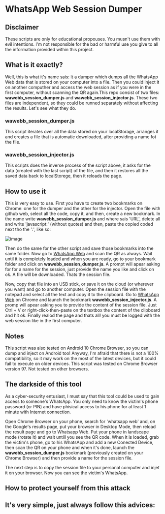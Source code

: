 # WhatsApp Web Session Dumper

## Disclaimer ##

These scripts are only for educational propouses. You musn't use them with evil intentions. I'm not responsible for the bad or harmful use you give to all the information provided within this project.

## What is it exactly? ##

Well, this is what it's name sais: It a dumper which dumps all the WhatsApp Web data that is stored on your computer into a file. Then you could inject it on another computher and access the web session as if you were in the first computer, without scanning the QR again.This repo consist of two files: **wawebb_session_dumper.js** and **wawebb_session_injector.js**. These two files are independent, so they could be runned separately without affecting the results. Let's see what they do.

### wawebb_session_dumper.js ###

This script iterates over all the data stored on your localStorage, arranges it and creates a file that is automatic downloaded, after providing a name fot the file.

### wawebb_session_injector.js ###

This scripts does the inverse process of the script above, it asks for the data (created with the last script) of the file, and then it restores all the saved data back to localStorege, then it reloads the page.

## How to use it ##

This is very easy to use. First you have to create two bookmarks on Chrome: one for the dumper and the other for the injector. Open the file with github web, select all the code, copy it, and then, create a new bookmark. In the name write **wawebb_session_dumper.js** and where sais 'URL', delete all and write 'javascript:' (without quotes) and then, paste the copied coded next tho the ':', like so:

![image](https://user-images.githubusercontent.com/72309928/162549188-8214b615-91b8-4c03-92ed-b6c648e6f54e.png)

Then do the same for the other script and save those bookmarks into the same folder. Now go to [WhatsApp Web](https://web.whatsapp.com/ "WhatsApp Web") and scan the QR as always. Wait until it is completely loaded and when you are ready, go to your bookmark folder and click on **wawebb_session_dumper.js**. A prompt will apear asking for for a name for the session, just provide the name you like and click on ok. A file will be downloaded. Thats the session file.

Now, copy that file into an USB stick, or save it on the cloud (or wherever you want) and go to another computer. Open the session file with the notepad and select all the text and copy it to the clipboard. Go to [WhatsApp Web](https://web.whatsapp.com/ "WhatsApp Web") on Chrome and launch the bookmark **wawebb_session_injector.js**. A promp will apear asking you to provide the content of the session file. Just Ctrl + V or right-click-then-paste on the textbox the content of the clipboard and hit ok. Finally realod the page and thats all! you must be logged with the web session like in the first computer.

## Notes ##

This script was also tested on Android 10 Chrome Browser, so you can dump and inject on Android too! Anyway, I'm afraid that there is not a 100% compatibility, so it may work on the most of the latest devices, but it could fail to execute on older devices. This script was tested on Chrome Browser version 97. Not tested on other browsers.

## The darkside of this tool ##

As a cyber-security entusiast, I must say that this tool could be used to gain access to someone's WhatsApp. You only need to know the victim's phone password (or PIN) and have phisical access to his phone for at least 1 minute with Internet connection. 

Open Chrome Browser on your phone, search for 'whatsapp web' and, on the Google's results page, put your browser in Desktop Mode, then reload the result page and go to Whatsapp Web. Put your phone in landscape mode (rotate it) and wait untill you see the QR code. When it is loaded, grab the victim's phone, go to his WhatsApp and add a new Conected Device, then scan the QR on your phone and when it's done, launch the **wawebb_session_dumper.js** bookmark (previously created on your Chrome Browser) and then provide a name for the session file.

The next step is to copy the session file to your personal computer and injet it on your browser. Now you can see the victim's WhatsApp.

## How to protect yourself from this attack ##

It's very simple, just always follow this advices:
- 
